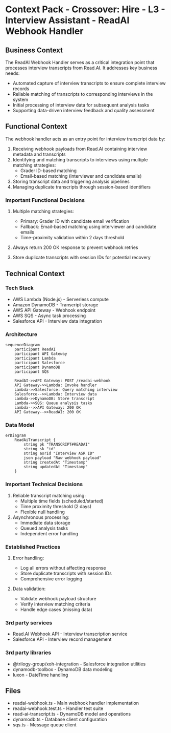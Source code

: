 # Context Pack - Crossover: Hire - L3 - Interview Assistant - ReadAI Webhook Handler

## Business Context

The ReadAI Webhook Handler serves as a critical integration point that processes interview transcripts from Read.AI. It addresses key business needs:

- Automated capture of interview transcripts to ensure complete interview records
- Reliable matching of transcripts to corresponding interviews in the system
- Initial processing of interview data for subsequent analysis tasks
- Supporting data-driven interview feedback and quality assessment

## Functional Context

The webhook handler acts as an entry point for interview transcript data by:

1. Receiving webhook payloads from Read.AI containing interview metadata and transcripts
2. Identifying and matching transcripts to interviews using multiple matching strategies:
   - Grader ID-based matching
   - Email-based matching (interviewer and candidate emails)
3. Storing transcript data and triggering analysis pipelines
4. Managing duplicate transcripts through session-based identifiers

### Important Functional Decisions

1. Multiple matching strategies:

   - Primary: Grader ID with candidate email verification
   - Fallback: Email-based matching using interviewer and candidate emails
   - Time-proximity validation within 2 days threshold

2. Always return 200 OK response to prevent webhook retries
3. Store duplicate transcripts with session IDs for potential recovery

## Technical Context

### Tech Stack

- AWS Lambda (Node.js) - Serverless compute
- Amazon DynamoDB - Transcript storage
- AWS API Gateway - Webhook endpoint
- AWS SQS - Async task processing
- Salesforce API - Interview data integration

### Architecture

```mermaid
sequenceDiagram
    participant ReadAI
    participant API Gateway
    participant Lambda
    participant Salesforce
    participant DynamoDB
    participant SQS

    ReadAI->>API Gateway: POST /readai-webhook
    API Gateway->>Lambda: Invoke handler
    Lambda->>Salesforce: Query matching interview
    Salesforce-->>Lambda: Interview data
    Lambda->>DynamoDB: Store transcript
    Lambda->>SQS: Queue analysis tasks
    Lambda-->>API Gateway: 200 OK
    API Gateway-->>ReadAI: 200 OK
```

### Data Model

```mermaid
erDiagram
    ReadAiTranscript {
        string pk "TRANSCRIPT#READAI"
        string sk "id"
        string asrId "Interview ASR ID"
        json payload "Raw webhook payload"
        string createdAt "Timestamp"
        string updatedAt "Timestamp"
    }
```

### Important Technical Decisions

1. Reliable transcript matching using:
   - Multiple time fields (scheduled/started)
   - Time proximity threshold (2 days)
   - Flexible null handling
2. Asynchronous processing:
   - Immediate data storage
   - Queued analysis tasks
   - Independent error handling

### Established Practices

1. Error handling:

   - Log all errors without affecting response
   - Store duplicate transcripts with session IDs
   - Comprehensive error logging

2. Data validation:
   - Validate webhook payload structure
   - Verify interview matching criteria
   - Handle edge cases (missing data)

### 3rd party services

- Read.AI Webhook API - Interview transcription service
- Salesforce API - Interview record management

### 3rd party libraries

- @trilogy-group/xoh-integration - Salesforce integration utilities
- dynamodb-toolbox - DynamoDB data modeling
- luxon - DateTime handling

## Files

- readai-webhook.ts - Main webhook handler implementation
- readai-webhook.test.ts - Handler test suite
- read-ai-transcript.ts - DynamoDB model and operations
- dynamodb.ts - Database client configuration
- sqs.ts - Message queue client

